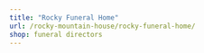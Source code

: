 ```yaml
---
title: "Rocky Funeral Home"
url: /rocky-mountain-house/rocky-funeral-home/
shop: funeral directors
---
```

